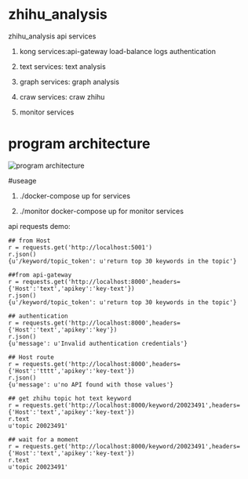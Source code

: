 # zhihu_analysis
zhihu_analysis api services
1. kong services:api-gateway load-balance logs authentication

2. text services: text analysis

3. graph services: graph analysis

4. craw services: craw zhihu

5. monitor services

# program architecture
![program architecture](https://github.com/phiedulxp/zhihu_analysis/blob/master/pic/zhihu.png)

#useage

1. ./docker-compose up for services

2. ./monitor docker-compose up for monitor services

api requests demo:

```
## from Host
r = requests.get('http://localhost:5001')
r.json()
{u'/keyword/topic_token': u'return top 30 keywords in the topic'}

##from api-gateway
r = requests.get('http://localhost:8000',headers={'Host':'text','apikey':'key-text'})
r.json()
{u'/keyword/topic_token': u'return top 30 keywords in the topic'}

## authentication
r = requests.get('http://localhost:8000',headers={'Host':'text','apikey':'key'})
r.json()
{u'message': u'Invalid authentication credentials'}

## Host route
r = requests.get('http://localhost:8000',headers={'Host':'tttt','apikey':'key-text'})
r.json()
{u'message': u'no API found with those values'}

## get zhihu topic hot text keyword
r = requests.get('http://localhost:8000/keyword/20023491',headers={'Host':'text','apikey':'key-text'})
r.text
u'topic 20023491'

## wait for a moment
r = requests.get('http://localhost:8000/keyword/20023491',headers={'Host':'text','apikey':'key-text'})
r.text
u'topic 20023491'
```

